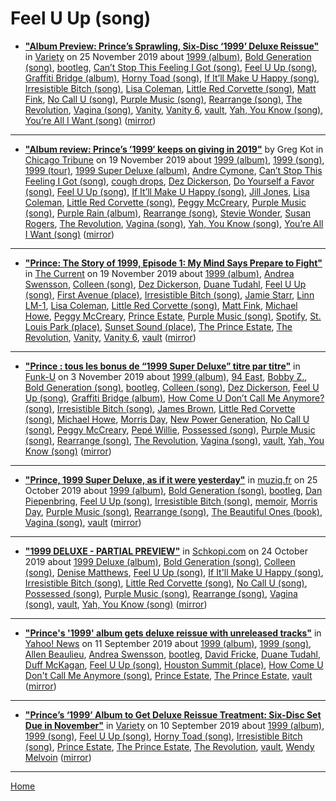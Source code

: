 # Feel U Up (song)

 - [**"Album Preview: Prince’s Sprawling, Six-Disc ‘1999’ Deluxe Reissue"**](https://variety.com/2019/music/news/album-preview-princes-sprawling-six-disc-1999-deluxe-reissue-1203415514/) in [Variety](https://variety.com/) on 25 November 2019 about [1999 (album)](../../../topics/album/1999/index.md), [Bold Generation (song)](../../../topics/song/bold-generation/index.md), [bootleg](../../../topics/bootleg/index.md), [Can’t Stop This Feeling I Got (song)](../../../topics/song/can-t-stop-this-feeling-i-got/index.md), [Feel U Up (song)](../../../topics/song/feel-u-up/index.md), [Graffiti Bridge (album)](../../../topics/album/graffiti-bridge/index.md), [Horny Toad (song)](../../../topics/song/horny-toad/index.md), [If It’ll Make U Happy (song)](../../../topics/song/if-it-ll-make-u-happy/index.md), [Irresistible Bitch (song)](../../../topics/song/irresistible-bitch/index.md), [Lisa Coleman](../../../topics/lisa-coleman/index.md), [Little Red Corvette (song)](../../../topics/song/little-red-corvette/index.md), [Matt Fink](../../../topics/matt-fink/index.md), [No Call U (song)](../../../topics/song/no-call-u/index.md), [Purple Music (song)](../../../topics/song/purple-music/index.md), [Rearrange (song)](../../../topics/song/rearrange/index.md), [The Revolution](../../../topics/the-revolution/index.md), [Vagina (song)](../../../topics/song/vagina/index.md), [Vanity](../../../topics/vanity/index.md), [Vanity 6](../../../topics/vanity-6/index.md), [vault](../../../topics/vault/index.md), [Yah, You Know (song)](../../../topics/song/yah-you-know/index.md), [You’re All I Want (song)](../../../topics/song/you-re-all-i-want/index.md) ([mirror](https://web.archive.org/web/*/https://variety.com/2019/music/news/album-preview-princes-sprawling-six-disc-1999-deluxe-reissue-1203415514/))

----

 - [**"Album review: Prince’s ’1999′ keeps on giving in 2019"**](https://www.chicagotribune.com/entertainment/music/greg-kot/ct-ent-prince-1999-box-set-review-20191119-qa756i52jbacfdye5jyro4w47u-story.html) by Greg Kot in [Chicago Tribune](https://www.chicagotribune.com/) on 19 November 2019 about [1999 (album)](../../../topics/album/1999/index.md), [1999 (song)](../../../topics/song/1999/index.md), [1999 (tour)](../../../topics/tour/1999/index.md), [1999 Super Deluxe (album)](../../../topics/album/1999-super-deluxe/index.md), [Andre Cymone](../../../topics/andre-cymone/index.md), [Can’t Stop This Feeling I Got (song)](../../../topics/song/can-t-stop-this-feeling-i-got/index.md), [cough drops](../../../topics/cough-drops/index.md), [Dez Dickerson](../../../topics/dez-dickerson/index.md), [Do Yourself a Favor (song)](../../../topics/song/do-yourself-a-favor/index.md), [Feel U Up (song)](../../../topics/song/feel-u-up/index.md), [If It’ll Make U Happy (song)](../../../topics/song/if-it-ll-make-u-happy/index.md), [Jill Jones](../../../topics/jill-jones/index.md), [Lisa Coleman](../../../topics/lisa-coleman/index.md), [Little Red Corvette (song)](../../../topics/song/little-red-corvette/index.md), [Peggy McCreary](../../../topics/peggy-mccreary/index.md), [Purple Music (song)](../../../topics/song/purple-music/index.md), [Purple Rain (album)](../../../topics/album/purple-rain/index.md), [Rearrange (song)](../../../topics/song/rearrange/index.md), [Stevie Wonder](../../../topics/stevie-wonder/index.md), [Susan Rogers](../../../topics/susan-rogers/index.md), [The Revolution](../../../topics/the-revolution/index.md), [Vagina (song)](../../../topics/song/vagina/index.md), [Yah, You Know (song)](../../../topics/song/yah-you-know/index.md), [You’re All I Want (song)](../../../topics/song/you-re-all-i-want/index.md) ([mirror](https://web.archive.org/web/*/https://www.chicagotribune.com/entertainment/music/greg-kot/ct-ent-prince-1999-box-set-review-20191119-qa756i52jbacfdye5jyro4w47u-story.html))

----

 - [**"Prince: The Story of 1999, Episode 1: My Mind Says Prepare to Fight"**](https://www.thecurrent.org/feature/2019/11/15/prince-story-1999-episode-one) in [The Current](https://www.thecurrent.org/) on 19 November 2019 about [1999 (album)](../../../topics/album/1999/index.md), [Andrea Swensson](../../../topics/andrea-swensson/index.md), [Colleen (song)](../../../topics/song/colleen/index.md), [Dez Dickerson](../../../topics/dez-dickerson/index.md), [Duane Tudahl](../../../topics/duane-tudahl/index.md), [Feel U Up (song)](../../../topics/song/feel-u-up/index.md), [First Avenue (place)](../../../topics/place/first-avenue/index.md), [Irresistible Bitch (song)](../../../topics/song/irresistible-bitch/index.md), [Jamie Starr](../../../topics/jamie-starr/index.md), [Linn LM-1](../../../topics/linn-lm-1/index.md), [Lisa Coleman](../../../topics/lisa-coleman/index.md), [Little Red Corvette (song)](../../../topics/song/little-red-corvette/index.md), [Matt Fink](../../../topics/matt-fink/index.md), [Michael Howe](../../../topics/michael-howe/index.md), [Peggy McCreary](../../../topics/peggy-mccreary/index.md), [Prince Estate](../../../topics/prince-estate/index.md), [Purple Music (song)](../../../topics/song/purple-music/index.md), [Spotify](../../../topics/spotify/index.md), [St. Louis Park (place)](../../../topics/place/st-louis-park/index.md), [Sunset Sound (place)](../../../topics/place/sunset-sound/index.md), [The Prince Estate](../../../topics/the-prince-estate/index.md), [The Revolution](../../../topics/the-revolution/index.md), [Vanity](../../../topics/vanity/index.md), [Vanity 6](../../../topics/vanity-6/index.md), [vault](../../../topics/vault/index.md) ([mirror](https://web.archive.org/web/*/https://www.thecurrent.org/feature/2019/11/15/prince-story-1999-episode-one))

----

 - [**"Prince : tous les bonus de “1999 Super Deluxe” titre par titre"**](http://www.funku.fr/2019/prince-tous-les-bonus-de-1999-super-deluxe-titre-par-titre/) in [Funk-U](http://www.funku.fr/) on 3 November 2019 about [1999 (album)](../../../topics/album/1999/index.md), [94 East](../../../topics/94-east/index.md), [Bobby Z.](../../../topics/bobby-z/index.md), [Bold Generation (song)](../../../topics/song/bold-generation/index.md), [bootleg](../../../topics/bootleg/index.md), [Colleen (song)](../../../topics/song/colleen/index.md), [Dez Dickerson](../../../topics/dez-dickerson/index.md), [Feel U Up (song)](../../../topics/song/feel-u-up/index.md), [Graffiti Bridge (album)](../../../topics/album/graffiti-bridge/index.md), [How Come U Don’t Call Me Anymore? (song)](../../../topics/song/how-come-u-don-t-call-me-anymore/index.md), [Irresistible Bitch (song)](../../../topics/song/irresistible-bitch/index.md), [James Brown](../../../topics/james-brown/index.md), [Little Red Corvette (song)](../../../topics/song/little-red-corvette/index.md), [Michael Howe](../../../topics/michael-howe/index.md), [Morris Day](../../../topics/morris-day/index.md), [New Power Generation](../../../topics/new-power-generation/index.md), [No Call U (song)](../../../topics/song/no-call-u/index.md), [Peggy McCreary](../../../topics/peggy-mccreary/index.md), [Pepé Willie](../../../topics/pep-willie/index.md), [Possessed (song)](../../../topics/song/possessed/index.md), [Purple Music (song)](../../../topics/song/purple-music/index.md), [Rearrange (song)](../../../topics/song/rearrange/index.md), [The Revolution](../../../topics/the-revolution/index.md), [Vagina (song)](../../../topics/song/vagina/index.md), [vault](../../../topics/vault/index.md), [Yah, You Know (song)](../../../topics/song/yah-you-know/index.md) ([mirror](https://web.archive.org/web/*/http://www.funku.fr/2019/prince-tous-les-bonus-de-1999-super-deluxe-titre-par-titre/))

----

 - [**"Prince, 1999 Super Deluxe, as if it were yesterday"**](http://muziq.fr/prince-1999-super-deluxe-cetait-hier/) in [muziq.fr](http://muziq.fr/) on 25 October 2019 about [1999 (album)](../../../topics/album/1999/index.md), [Bold Generation (song)](../../../topics/song/bold-generation/index.md), [bootleg](../../../topics/bootleg/index.md), [Dan Piepenbring](../../../topics/dan-piepenbring/index.md), [Feel U Up (song)](../../../topics/song/feel-u-up/index.md), [Irresistible Bitch (song)](../../../topics/song/irresistible-bitch/index.md), [memoir](../../../topics/memoir/index.md), [Morris Day](../../../topics/morris-day/index.md), [Purple Music (song)](../../../topics/song/purple-music/index.md), [Rearrange (song)](../../../topics/song/rearrange/index.md), [The Beautiful Ones (book)](../../../topics/book/the-beautiful-ones/index.md), [Vagina (song)](../../../topics/song/vagina/index.md), [vault](../../../topics/vault/index.md) ([mirror](https://web.archive.org/web/*/http://muziq.fr/prince-1999-super-deluxe-cetait-hier/))

----

 - [**"1999 DELUXE - PARTIAL PREVIEW"**](http://www.schkopi.com/index.php/2019/10/news/1999-deluxe-pre-ecoute-partielle/) in [Schkopi.com](http://www.schkopi.com/) on 24 October 2019 about [1999 Deluxe (album)](../../../topics/album/1999-deluxe/index.md), [Bold Generation (song)](../../../topics/song/bold-generation/index.md), [Colleen (song)](../../../topics/song/colleen/index.md), [Denise Matthews](../../../topics/denise-matthews/index.md), [Feel U Up (song)](../../../topics/song/feel-u-up/index.md), [If It'll Make U Happy (song)](../../../topics/song/if-it-ll-make-u-happy/index.md), [Irresistible Bitch (song)](../../../topics/song/irresistible-bitch/index.md), [Little Red Corvette (song)](../../../topics/song/little-red-corvette/index.md), [No Call U (song)](../../../topics/song/no-call-u/index.md), [Possessed (song)](../../../topics/song/possessed/index.md), [Purple Music (song)](../../../topics/song/purple-music/index.md), [Rearrange (song)](../../../topics/song/rearrange/index.md), [Vagina (song)](../../../topics/song/vagina/index.md), [vault](../../../topics/vault/index.md), [Yah, You Know (song)](../../../topics/song/yah-you-know/index.md) ([mirror](https://web.archive.org/web/*/http://www.schkopi.com/index.php/2019/10/news/1999-deluxe-pre-ecoute-partielle/))

----

 - [**"Prince's '1999' album gets deluxe reissue with unreleased tracks"**](https://news.yahoo.com/princes-1999-album-gets-deluxe-reissue-unreleased-tracks-155541924.html) in [Yahoo! News](https://news.yahoo.com/) on 11 September 2019 about [1999 (album)](../../../topics/album/1999/index.md), [1999 (song)](../../../topics/song/1999/index.md), [Allen Beaulieu](../../../topics/allen-beaulieu/index.md), [Andrea Swensson](../../../topics/andrea-swensson/index.md), [bootleg](../../../topics/bootleg/index.md), [David Fricke](../../../topics/david-fricke/index.md), [Duane Tudahl](../../../topics/duane-tudahl/index.md), [Duff McKagan](../../../topics/duff-mckagan/index.md), [Feel U Up (song)](../../../topics/song/feel-u-up/index.md), [Houston Summit (place)](../../../topics/place/houston-summit/index.md), [How Come U Don't Call Me Anymore (song)](../../../topics/song/how-come-u-don-t-call-me-anymore/index.md), [Prince Estate](../../../topics/prince-estate/index.md), [The Prince Estate](../../../topics/the-prince-estate/index.md), [vault](../../../topics/vault/index.md) ([mirror](https://web.archive.org/web/*/https://news.yahoo.com/princes-1999-album-gets-deluxe-reissue-unreleased-tracks-155541924.html))

----

 - [**"Prince’s ‘1999’ Album to Get Deluxe Reissue Treatment: Six-Disc Set Due in November"**](https://variety.com/2019/music/news/prince-1999-album-deluxe-reissue-november-1203331220/) in [Variety](https://variety.com/) on 10 September 2019 about [1999 (album)](../../../topics/album/1999/index.md), [1999 (song)](../../../topics/song/1999/index.md), [Feel U Up (song)](../../../topics/song/feel-u-up/index.md), [Horny Toad (song)](../../../topics/song/horny-toad/index.md), [Irresistible Bitch (song)](../../../topics/song/irresistible-bitch/index.md), [Prince Estate](../../../topics/prince-estate/index.md), [The Prince Estate](../../../topics/the-prince-estate/index.md), [The Revolution](../../../topics/the-revolution/index.md), [vault](../../../topics/vault/index.md), [Wendy Melvoin](../../../topics/wendy-melvoin/index.md) ([mirror](https://web.archive.org/web/*/https://variety.com/2019/music/news/prince-1999-album-deluxe-reissue-november-1203331220/))

----

[Home](../)
